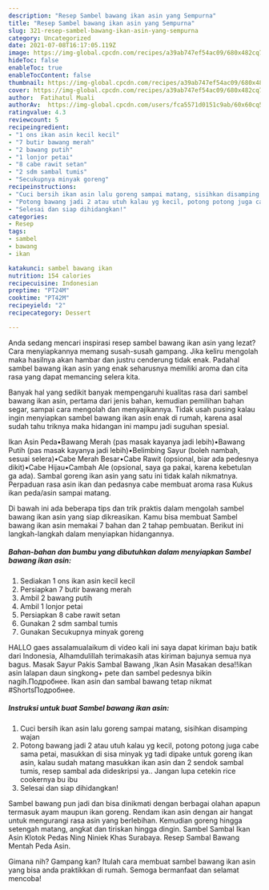 ```yaml
---
description: "Resep Sambel bawang ikan asin yang Sempurna"
title: "Resep Sambel bawang ikan asin yang Sempurna"
slug: 321-resep-sambel-bawang-ikan-asin-yang-sempurna
category: Uncategorized
date: 2021-07-08T16:17:05.119Z
image: https://img-global.cpcdn.com/recipes/a39ab747ef54ac09/680x482cq70/sambel-bawang-ikan-asin-foto-resep-utama.jpg
hideToc: false
enableToc: true
enableTocContent: false
thumbnail: https://img-global.cpcdn.com/recipes/a39ab747ef54ac09/680x482cq70/sambel-bawang-ikan-asin-foto-resep-utama.jpg
cover: https://img-global.cpcdn.com/recipes/a39ab747ef54ac09/680x482cq70/sambel-bawang-ikan-asin-foto-resep-utama.jpg
author:  Fatihatul Muali
authorAv:  https://img-global.cpcdn.com/users/fca5571d0151c9ab/60x60cq50/avatar.jpg
ratingvalue: 4.3
reviewcount: 5
recipeingredient:
- "1 ons ikan asin kecil kecil"
- "7 butir bawang merah"
- "2 bawang putih"
- "1 lonjor petai"
- "8 cabe rawit setan"
- "2 sdm sambal tumis"
- "Secukupnya minyak goreng"
recipeinstructions:
- "Cuci bersih ikan asin lalu goreng sampai matang, sisihkan disamping wajan"
- "Potong bawang jadi 2 atau utuh kalau yg kecil, potong potong juga cabe sama petai, masukkan di sisa minyak yg tadi dipake untuk goreng ikan asin, kalau sudah matang masukkan ikan asin dan 2 sendok sambal tumis, resep sambal ada dideskripsi ya.. Jangan lupa cetekin rice cookernya bu ibu"
- "Selesai dan siap dihidangkan!"
categories:
- Resep
tags:
- sambel
- bawang
- ikan

katakunci: sambel bawang ikan 
nutrition: 154 calories
recipecuisine: Indonesian
preptime: "PT24M"
cooktime: "PT42M"
recipeyield: "2"
recipecategory: Dessert

---
```



Anda sedang mencari inspirasi resep sambel bawang ikan asin yang lezat? Cara menyiapkannya memang susah-susah gampang. Jika keliru mengolah maka hasilnya akan hambar dan justru cenderung tidak enak. Padahal sambel bawang ikan asin yang enak seharusnya memiliki aroma dan cita rasa yang dapat memancing selera kita.


Banyak hal yang sedikit banyak mempengaruhi kualitas rasa dari sambel bawang ikan asin, pertama dari jenis bahan, kemudian pemilihan bahan segar, sampai cara mengolah dan menyajikannya. Tidak usah pusing kalau ingin menyiapkan sambel bawang ikan asin enak di rumah, karena asal sudah tahu triknya maka hidangan ini mampu jadi suguhan spesial.

Ikan Asin Peda•Bawang Merah (pas masak kayanya jadi lebih)•Bawang Putih (pas masak kayanya jadi lebih)•Belimbing Sayur (boleh nambah, sesuai selera)•Cabe Merah Besar•Cabe Rawit (opsional, biar ada pedesnya dikit)•Cabe Hijau•Cambah Ale (opsional, saya ga pakai, karena kebetulan ga ada). Sambal goreng ikan asin yang satu ini tidak kalah nikmatnya. Perpaduan rasa asin ikan dan pedasnya cabe membuat aroma rasa Kukus ikan peda/asin sampai matang.


Di bawah ini ada beberapa tips dan trik praktis dalam mengolah sambel bawang ikan asin yang siap dikreasikan. Kamu bisa membuat Sambel bawang ikan asin memakai 7 bahan dan 2 tahap pembuatan. Berikut ini langkah-langkah dalam menyiapkan hidangannya.

<!--inarticleads1-->

##### Bahan-bahan dan bumbu yang dibutuhkan dalam menyiapkan Sambel bawang ikan asin:

1. Sediakan 1 ons ikan asin kecil kecil
1. Persiapkan 7 butir bawang merah
1. Ambil 2 bawang putih
1. Ambil 1 lonjor petai
1. Persiapkan 8 cabe rawit setan
1. Gunakan 2 sdm sambal tumis
1. Gunakan Secukupnya minyak goreng


HALLO gaes assalamualaikum di video kali ini saya dapat kiriman baju batik dari Indonesia, Alhamdulillah terimakasih atas kiriman bajunya semua nya bagus. Masak Sayur Pakis Sambal Bawang ,Ikan Asin Masakan desa!!ikan asin lalapan daun singkong+ pete dan sambel pedesnya bikin nagih.Подробнее. Ikan asin dan sambal bawang tetap nikmat #ShortsПодробнее. 

<!--inarticleads2-->

##### Instruksi untuk buat Sambel bawang ikan asin:

1. Cuci bersih ikan asin lalu goreng sampai matang, sisihkan disamping wajan
1. Potong bawang jadi 2 atau utuh kalau yg kecil, potong potong juga cabe sama petai, masukkan di sisa minyak yg tadi dipake untuk goreng ikan asin, kalau sudah matang masukkan ikan asin dan 2 sendok sambal tumis, resep sambal ada dideskripsi ya.. Jangan lupa cetekin rice cookernya bu ibu
1. Selesai dan siap dihidangkan!

Sambel bawang pun jadi dan bisa dinikmati dengan berbagai olahan apapun termasuk ayam maupun ikan goreng. Rendam ikan asin dengan air hangat untuk mengurangi rasa asin yang berlebihan. Kemudian goreng hingga setengah matang, angkat dan tiriskan hingga dingin. Sambel Sambal Ikan Asin Klotok Pedas Ning Niniek Khas Surabaya. Resep Sambal Bawang Mentah Peda Asin. 

Gimana nih? Gampang kan? Itulah cara membuat sambel bawang ikan asin yang bisa anda praktikkan di rumah. Semoga bermanfaat dan selamat mencoba!
